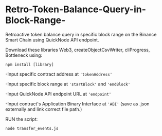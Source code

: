 # Retro-Token-Balance-Query-in-Block-Range-
Retroactive token balance query in specific block range on the Binance Smart Chain using QuickNode API endpoint.

Download these libraries Web3, createObjectCsvWriter, cliProgress, Bottleneck using:

```npm install [library]```

-Input specific contract address at ```'tokenAddress'```

-Input specific block range at ```'startBlock'``` and ```'endBlock'```

-Input QuickNode API endpoint URL at ```'endpoint'```

-Input contract's Application Binary Interface at ```'ABI'``` (save as .json externally and link correct file path.)

RUN the script:

```node transfer_events.js```
